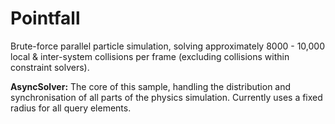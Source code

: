 # Pointfall

Brute-force parallel particle simulation, solving approximately 8000 - 10,000 local & inter-system collisions per frame (excluding collisions within constraint solvers).

**AsyncSolver:** The core of this sample, handling the distribution and synchronisation of all parts of the physics simulation. Currently uses a fixed radius for all query elements.

